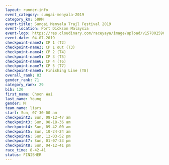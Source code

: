 ```yaml
---
layout: runner-info 
event_category: sungai-menyala-2019 
category_km: 50KM 
event-title: Sungai Menyala Trail Festival 2019 
event-location: Port Dickson Malaysia 
event-logo: https://res.cloudinary.com/raceyaya/image/upload/v1570025907/logo/smft_rwzxh1.jpg 
event-date: 04-07-2019 
checkpoint-name2: CP 1 (T2) 
checkpoint-name3: CP 1 out (T3) 
checkpoint-name4: CP 2 (T4) 
checkpoint-name5: CP 3 (T5) 
checkpoint-name6: CP 4 (T6) 
checkpoint-name7: CP 5 (T7) 
checkpoint-name8: Finishing Line (T8) 
overall_rank: 83
gender_rank: 71
category_rank: 29
bib: 120
first_name: Choon Wai
last_name: Young
gender: M
team_name: liars
start: Sun, 07-30-00 am
checkpoint2: Sun, 08-12-47 am
checkpoint3: Sun, 08-18-36 am
checkpoint4: Sun, 09-42-00 am
checkpoint5: Sun, 10-24-24 am
checkpoint6: Sun, 12-03-52 pm
checkpoint7: Sun, 01-07-33 pm
checkpoint8: Sun, 04-12-41 pm
race_time: 8-42-41
status: FINISHER
---
```

